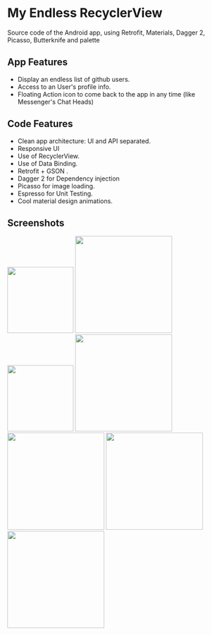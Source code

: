 # My Endless RecyclerView

Source code of the Android app, using Retrofit, Materials, Dagger 2, Picasso, Butterknife and  palette

## App Features

- Display an endless list of github users.
- Access to an User's profile info.
- Floating Action icon to come back to the app in any time (like Messenger's Chat Heads)

## Code Features

- Clean app architecture: UI and API separated.
- Responsive UI
- Use of RecyclerView.
- Use of Data Binding.
- Retrofit + GSON .
- Dagger 2 for Dependency injection 
- Picasso for image loading.
- Espresso for Unit Testing. 
- Cool material design animations.


## Screenshots

<img src="https://raw.githubusercontent.com/victor-munoz/EndlessRecyclerView/master/art/screenshots/users_nexus5.png" width="150"/>
<img src="https://raw.githubusercontent.com/victor-munoz/EndlessRecyclerView/master/art/screenshots/users_nexus7.png" width="220"/>
<img src="https://raw.githubusercontent.com/victor-munoz/EndlessRecyclerView/master/art/screenshots/user_nexus5.png" width="150"/>
<img src="https://raw.githubusercontent.com/victor-munoz/EndlessRecyclerView/master/art/screenshots/user_nexus7.png" width="220"/>

<img src="https://raw.githubusercontent.com/victor-munoz/EndlessRecyclerView/master/art/gif/CoordinatorLayout.gif" width="220"/>
<img src="https://raw.githubusercontent.com/victor-munoz/EndlessRecyclerView/master/art/gif/shared.gif" width="220"/>
<img src="https://raw.githubusercontent.com/victor-munoz/EndlessRecyclerView/master/art/gif/endless.gif" width="220"/>





